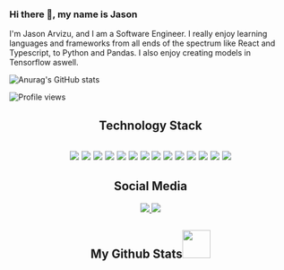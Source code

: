 ### Hi there 👋, my name is Jason

I'm Jason Arvizu, and I am a Software Engineer. I really enjoy learning languages and frameworks from all ends of the spectrum like React and Typescript, to Python and Pandas. I also enjoy creating models in Tensorflow aswell.

![Anurag's GitHub stats](https://github-readme-stats.vercel.app/api?username=jasonarvizu&theme=tokyonight&show_icons=true)

![Profile views](https://gpvc.arturio.dev/jasonarvizu)  

<h2 align="center">Technology Stack<h2>
  <p align="center">
 <img src="https://img.shields.io/badge/Python-00599C?style=flat-square&logo=python&logoColor=white"/>
<img src="https://img.shields.io/badge/-TypeScript-263238?style=flat-square&logo=typescript"/>
<img src="https://img.shields.io/badge/-C++-00599C?style=flat-square&logo=c"/>
<img src="https://img.shields.io/badge/-HTML5-E34F26?style=flat-square&logo=html5&logoColor=white"/>
<img src="https://img.shields.io/badge/-CSS3-1572B6?style=flat-square&logo=css3"/>
<img src="https://img.shields.io/badge/-Bootstrap-563D7C?style=flat-square&logo=bootstrap"/>
<img src="https://img.shields.io/badge/-Heroku-430098?style=flat-square&logo=heroku"/>
<img src="https://img.shields.io/badge/-JavaScript-black?style=flat-square&logo=javascript"/>
<img src="https://img.shields.io/badge/-Nodejs-black?style=flat-square&logo=Node.js"/>
<img src="https://img.shields.io/badge/-React-black?style=flat-square&logo=react"/>
<img src="https://img.shields.io/badge/-MongoDB-black?style=flat-square&logo=mongodb"/>
<img src="https://img.shields.io/badge/-MySQL-black?style=flat-square&logo=mysql"/>
<img src="https://img.shields.io/badge/-Git-black?style=flat-square&logo=git"/>
<img src="https://img.shields.io/badge/-GitHub-black?style=flat-square&logo=github"/>
</p>

  
  <h2 align="center">Social Media</h2>

  <p align="center">
  
<a href="https://www.linkedin.com/in/jasonarvizu/">
 <img src="https://img.shields.io/badge/-jasonarvizu-blue?style=flat-square&logo=Linkedin&logoColor=white&link=https://www.linkedin.com/in/ritik-rawal-698a18142/"/>
</a>
 <a href="https://twitter.com/jasonarv4">
 <img src="https://img.shields.io/badge/-jasonarvizu-blue?style=flat-square&logo=twitter&logoColor=white&link=https://twitter.com/ritikhere307"/>
</a>
</p>
  


<h2 align="center">
  My Github Stats<img src="https://media0.giphy.com/media/d3ML8uo39Q8jxwEE/giphy.gif" width="50">
</h2>

